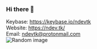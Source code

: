 ### Hi there 👋
Keybase: https://keybase.io/ndevtk  
Website: https://ndev.tk/  
Email: ndevtk@protonmail.com  
![Random image](https://imgapi.ndev.workers.dev/?subject=abstract%20nature)

